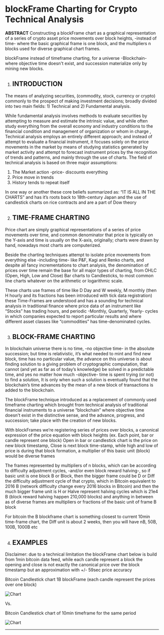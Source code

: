
# blockFrame Charting for Crypto Technical Analysis  

**ABSTRACT**
Constructing a blockFrame chart as a graphical representation of a series of crypto asset price movements over block heights, -instead of time- where the basic graphical frame is one block, and the multipliers n blocks used for diverse graphical chart frames.

blockFrame instead of timeframe charting, for a universe -Blockchain- where objective time doesn't exist, and succession materialize only by mining new blocks.

1.  ## INTRODUCTION
The means of analyzing securities, (commodity, stock, currency or crypto) commonly to the prospect of making investment decisions; broadly divided into two main fields: 1) Technical and 2) Fundamental analysis.

While fundamental analysis involves methods to evaluate securities by attempting to measure and estimate the intrinsic value, and while often study everything from the overall economy and industry conditions to the financial condition and management of organization or whom in charge , Technical analysis employs an entirely different approach; and instead of attempt to evaluate a financial instrument, it focuses solely on the price movements in the market by means of studying statistics generated by market activity and attempt to forecast instrument prices by the recognition of trends and patterns, and mainly through the use of charts. The field of technical analysis is based on three major assumptions:

1.  The Market action -price- discounts everything
2.  Price move in trends
3.  History tends to repeat itself

In one way or another these core beliefs summarized as: “IT IS ALL IN THE CHARTS” and has it’s roots back to 18th-century Japan and the use of candlestick charts on rice contracts and are a part of Dow theory

2.  ## TIME-FRAME CHARTING
 
Price chart are simply graphical representations of a series of price movements over time, and common denominator that price is typically on the Y-axis and time is usually on the X-axis, originally; charts were drawn by hand, nowadays most charts are computerized.

Beside the charting techniques attempt to isolate price movements from everything else -including time- like P&F, Kagi and Renko charts, and despite all fancy incrementations to chart analysis, the denomination of prices over time remain the base for all major types of charting, from OHLC (Open, High, Low and Close) Bar charts to Candlesticks, to most common line charts whatever on the arithmetic or logarithmic scale.

These charts use frames of time like D Day and W weekly, M monthly (then H hourly and its fractions has been introduced with tick data registration) these Time-Frames are understood and has a sounding for technical analysis in traditional finance where price data of an instrument like “Stocks” has trading hours, and periodic -Monthly, Quarterly, Yearly\- cycles in which companies expected to report particular results and where different asset classes like “commodities” has time-denominated cycles.

3.  ## BLOCK-FRAME CHARTING
In blockchain universe there is no time, -no objective time- in the absolute succession; but time is relativistic, it’s what needed to mint and find new block, time has no particular value, the advance on this universe is about finding solution to a giving problem of cryptographic computation, that cannot (and yet as far as of today’s knowledge) be solved in a predictable time, and yes no matter how much -objective- time is spent trying (or not) to find a solution, It is only when such a solution is eventually found that the blockchain’s time advances by the mean of a new block of transactions is added to the blockchain.

The blockFrame technique introduced as a replacement of commonly used timeframe charting which brought from technical analysis of traditional financial instruments to a universe “blockchain” where objective time doesn't exist in the distinctive sense, and the advance, progress, and succession; take place with the creation of new blocks.

With blockFrames we’re registering series of prices over blocks, a canonical expression of the price equation with block heights (ex. Each point, bar or candle represent one block) Open in bar or candlestick chart is the price on new block timestamp, Close is next block time-stamp, while high and low of price is during that block formation, a multiplier of this basic unit (block) would be diverse frames

The frames represented by multipliers of n blocks, which can be according to difficulty adjustment cycles, -and/or even block reward halving-, so if basic unit is one block B or Block, then the bigger frame could be D or Diff the difficulty adjustment cycle of that crypto, which in Bitcoin equivalent to 2016 B  (network difficulty change every 2016 blocks in Bitcoin) and then the much bigger frame unit is H  or  Halve  represent halving cycles which is 21e4 B  (block reward halving happen 210,000 blocks) and anything in between as of diverse frames are multipliers or fractions of the basic unit of frame B block

For bitcoin the B blockframe chart is something closest to current 10min time-frame chart, the Diff unit is about 2 weeks, then you will have nB, 50B, 100B, 1000B etc

  
4.  ## EXAMPLES
    
Disclaimer: due to a technical limitation the blockFrame chart below is build from 1min bitcoin data feed, while each candle represent a block the opening and close is not exactly the canonical price over the block timestamp but an approximation with +/- 59sec price accuracy

Bitcoin Candlestick chart 1B blockFrame (each candle represent the prices over one block)

  

![](https://lh3.googleusercontent.com/uXdBdMN9X8tHUEJdilUwSLHNVGGXhBqrf4_bml7OBxDr3ARDZysfP0RuxTmagcfFRabrziUTcP2SKTt8ytdNWry9iwhaqNZ4IY0p4HU8N48cCrQBF1nNxmuUgLwmSr8hq_oUkCS3 "Chart")

  

Vs.

Bitcoin Candlestick chart of 10min timeframe for the same period


  

![](https://lh4.googleusercontent.com/6zf4KeKC1XO17501NVFmO3ME7ltBJfv9noicI6nwquuZOM67AMdu2rPZFgrTah-8MNA3k82sk6HZ5iZImcKujmSIZbbbkDRhWF3bUTe5jnlIOVAvU3R7eW7Bi06-e3QeIcK4VZzE "Chart")

 
  

----------
